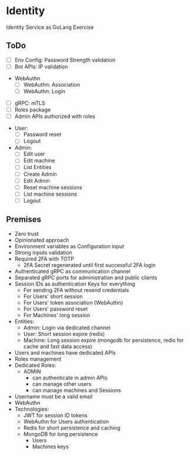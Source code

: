 # Identity

Identity Service as GoLang Exercise

## ToDo

- [ ] Env Config: Password Strength validation
- [ ] Bot APIs: IP validation
- WebAuthn
  - [ ] WebAuthn: Association
  - [ ] WebAuthn: Login
- [ ] gRPC: mTLS
- [ ] Roles package
- [ ] Admin APIs authorized with roles
- User:
  - [ ] Password reset
  - [ ] Logout
- Admin:
  - [ ] Edit user
  - [ ] Edit machine
  - [ ] List Entities
  - [ ] Create Admin
  - [ ] Edit Admin
  - [ ] Reset machine sessions
  - [ ] List machine sessions
  - [ ] Logout

## Premises

- Zero trust
- Opinionated approach
- Environment variables as Configuration input
- Strong inputs validation
- Required 2FA with TOTP
  - 2FA Secret regenerated until first successful 2FA login
- Authenticated gRPC as communication channel
- Separated gRPC ports for administration and public clients
- Session IDs as authentication Keys for everything
  - For sending 2FA without resend credentials
  - For Users' short session
  - For Users' token association (WebAuthn)
  - For Users' password reset
  - For Machines' long session
- Entities:
  - Admin: Login via dedicated channel
  - User: Short session expire (redis)
  - Machine: Long session expire (mongodb for persistence, redis for cache and fast data access)
- Users and machines have dedicated APIs
- Roles management
- Dedicated Roles:
  - ADMIN
    - can authenticate in admin APIs
    - can manage other users
    - can manage machines and Sessions
- Username must be a valid email
- WebAuthn
- Technologies:
  - JWT for session ID tokens
  - WebAuthn for Users authentication
  - Redis for short persistence and caching
  - MongoDB for long persistence
    - Users
    - Machines keys
